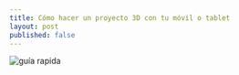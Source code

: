 ```yaml
---
title: Cómo hacer un proyecto 3D con tu móvil o tablet
layout: post
published: false
---
```



![guía rapida](https://plus.google.com/u/0/photos/photo/115731829869104895486/6353074324912226002?icm=false&sqid=117518490246975838002&ssid=6603bd2b-6cbe-4c7f-8e61-a0363f159446)

